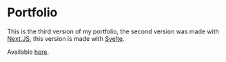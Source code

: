 # Portfolio
This is the third version of my portfolio, the second version was made with [Next.JS](https://nextjs.org/), this version is made with [Svelte](https://svelte.dev/).

Available [here](https://oriondev.fr).